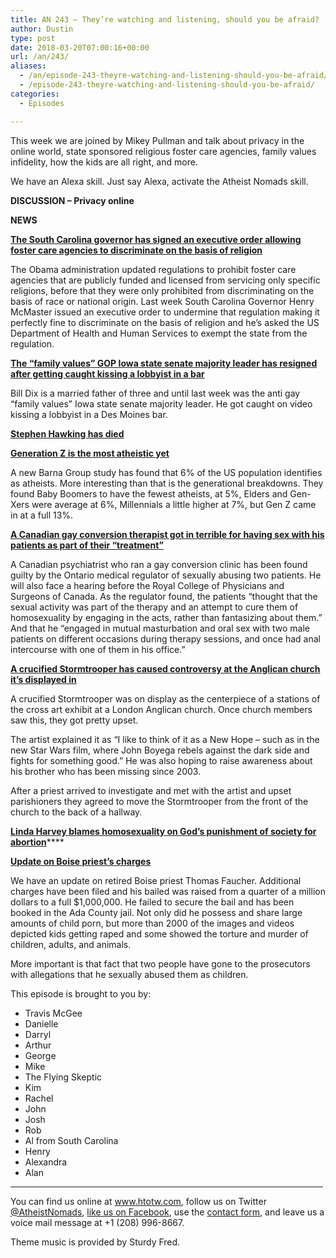 ```yaml
---
title: AN 243 – They’re watching and listening, should you be afraid?
author: Dustin
type: post
date: 2018-03-20T07:00:16+00:00
url: /an/243/
aliases:
  - /an/episode-243-theyre-watching-and-listening-should-you-be-afraid/
  - /episode-243-theyre-watching-and-listening-should-you-be-afraid/
categories:
  - Episodes

---
```

<div id="buzzsprout-player-10552866"></div><script src="https://www.buzzsprout.com/1983601/10552866-episode-243-they-re-watching-and-listening-should-you-be-afraid.js?container_id=buzzsprout-player-10552866&player=small" type="text/javascript" charset="utf-8"></script>
  
This week we are joined by Mikey Pullman and talk about privacy in the online world, state sponsored religious foster care agencies, family values infidelity, how the kids are all right, and more.

<!--more-->

We have an Alexa skill. Just say Alexa, activate the Atheist Nomads skill.

**DISCUSSION &#8211; Privacy online**

**NEWS**

**<a href="https://www.postandcourier.com/politics/gov-henry-mcmaster-allows-foster-care-agencies-in-south-carolina/article_4ec95fd6-2700-11e8-8313-1b06c3f009a9.html" target="_blank" rel="noopener">The South Carolina governor has signed an executive order allowing foster care agencies to discriminate on the basis of religion</a>**

The Obama administration updated regulations to prohibit foster care agencies that are publicly funded and licensed from servicing only specific religions, before that they were only prohibited from discriminating on the basis of race or national origin. Last week South Carolina Governor Henry McMaster issued an executive order to undermine that regulation making it perfectly fine to discriminate on the basis of religion and he’s asked the US Department of Health and Human Services to exempt the state from the regulation.

**<a href="http://www.thenewcivilrightsmovement.com/873630/bill_dix_quits_top_anti_gay_family_values_lawmaker_caught_on_camera_kissing_lobbyist" target="_blank" rel="noopener">The &#8220;family values&#8221; GOP Iowa state senate majority leader has resigned after getting caught kissing a lobbyist in a bar</a>**

Bill Dix is a married father of three and until last week was the anti gay “family values” Iowa state senate majority leader. He got caught on video kissing a lobbyist in a Des Moines bar.

**<a href="http://www.bbc.com/news/uk-43396008?ns_mchannel=social&ns_campaign=bbc_breaking&ns_source=twitter&ns_linkname=news_central" target="_blank" rel="noopener">Stephen Hawking has died</a>**

**<a href="http://baylorlariat.com/2018/02/15/research-shows-generation-z-is-the-most-atheistic-yet/" target="_blank" rel="noopener">Generation Z is the most atheistic yet</a>**

A new Barna Group study has found that 6% of the US population identifies as atheists. More interesting than that is the generational breakdowns. They found Baby Boomers to have the fewest atheists, at 5%, Elders and Gen-Xers were average at 6%, Millennials a little higher at 7%, but Gen Z came in at a full 13%.

**<a href="https://www.rawstory.com/2018/03/gay-conversion-therapist-cured-male-patients-by-having-with-them-in-his-office/" target="_blank" rel="noopener">A Canadian gay conversion therapist got in terrible for having sex with his patients as part of their &#8220;treatment&#8221;</a>**

A Canadian psychiatrist who ran a gay conversion clinic has been found guilty by the Ontario medical regulator of sexually abusing two patients. He will also face a hearing before the Royal College of Physicians and Surgeons of Canada. As the regulator found, the patients “thought that the sexual activity was part of the therapy and an attempt to cure them of homosexuality by engaging in the acts, rather than fantasizing about them.” And that he “engaged in mutual masturbation and oral sex with two male patients on different occasions during therapy sessions, and once had anal intercourse with one of them in his office.”

**<a href="http://www.dailymail.co.uk/news/article-5497837/Crucified-Star-Wars-Stormtrooper-hangs-Anglican-church.html" target="_blank" rel="noopener">A crucified Stormtrooper has caused controversy at the Anglican church it’s displayed in</a>**

A crucified Stormtrooper was on display as the centerpiece of a stations of the cross art exhibit at a London Anglican church. Once church members saw this, they got pretty upset.

The artist explained it as “I like to think of it as a New Hope &#8211; such as in the new Star Wars film, where John Boyega rebels against the dark side and fights for something good.” He was also hoping to raise awareness about his brother who has been missing since 2003.

After a priest arrived to investigate and met with the artist and upset parishioners they agreed to move the Stormtrooper from the front of the church to the back of a hallway.

**<a href="http://www.rightwingwatch.org/post/linda-harvey-gay-people-engage-in-dead-end-degrading-passions/" target="_blank" rel="noopener">Linda Harvey blames homosexuality on God’s punishment of society for abortion</a>******

**<a href="http://criticschronicle.com/ex-priest-alleged-possessing-2000-child-rapetorture-images-videos-two-cases-child-abuse/" target="_blank" rel="noopener">Update on Boise priest’s charges</a>**

We have an update on retired Boise priest Thomas Faucher. Additional charges have been filed and his bailed was raised from a quarter of a million dollars to a full $1,000,000. He failed to secure the bail and has been booked in the Ada County jail. Not only did he possess and share large amounts of child porn, but more than 2000 of the images and videos depicted kids getting raped and some showed the torture and murder of children, adults, and animals.

More important is that fact that two people have gone to the prosecutors with allegations that he sexually abused them as children.

This episode is brought to you by:

* Travis McGee  
* Danielle  
* Darryl  
* Arthur  
* George  
* Mike  
* The Flying Skeptic  
* Kim  
* Rachel  
* John  
* Josh  
* Rob  
* Al from South Carolina  
* Henry  
* Alexandra  
* Alan

<hr width="500" />

You can find us online at <a href="https://www.htotw.com/" target="_blank" rel="noopener">www.htotw.com</a>, follow us on Twitter <a href="https://htotw.com/twitter" target="_blank" rel="noopener">@AtheistNomads</a>, <a href="https://htotw.com/facebook" target="_blank" rel="noopener">like us on Facebook</a>, use the [contact form](https://htotw.com/contact), and leave us a voice mail message at +1 (208) 996-8667.

Theme music is provided by Sturdy Fred.